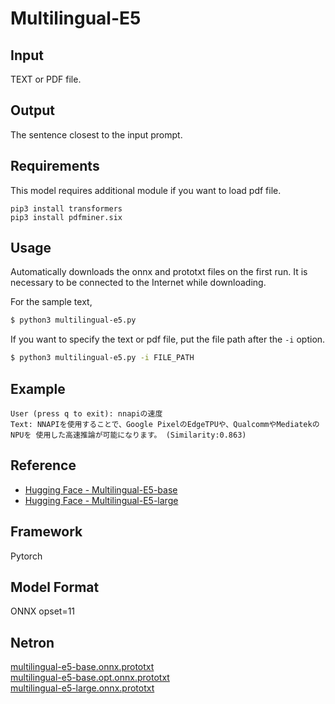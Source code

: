 # Multilingual-E5

## Input

TEXT or PDF file.

## Output

The sentence closest to the input prompt.

## Requirements

This model requires additional module if you want to load pdf file.

```
pip3 install transformers
pip3 install pdfminer.six
```

## Usage

Automatically downloads the onnx and prototxt files on the first run.
It is necessary to be connected to the Internet while downloading.

For the sample text,
```bash
$ python3 multilingual-e5.py
```

If you want to specify the text or pdf file, put the file path after the `-i` option.  
```bash
$ python3 multilingual-e5.py -i FILE_PATH
```

## Example

```
User (press q to exit): nnapiの速度
Text: NNAPIを使用することで、Google PixelのEdgeTPUや、QualcommやMediatekのNPUを 使用した高速推論が可能になります。 (Similarity:0.863)
```

## Reference

- [Hugging Face - Multilingual-E5-base](https://huggingface.co/intfloat/multilingual-e5-base)
- [Hugging Face - Multilingual-E5-large](https://huggingface.co/intfloat/multilingual-e5-large)

## Framework

Pytorch

## Model Format

ONNX opset=11

## Netron

[multilingual-e5-base.onnx.prototxt](https://netron.app/?url=https://storage.googleapis.com/ailia-models/multilingual-e5/multilingual-e5-base.onnx.prototxt)  
[multilingual-e5-base.opt.onnx.prototxt](https://netron.app/?url=https://storage.googleapis.com/ailia-models/multilingual-e5/multilingual-e5-base.opt.onnx.prototxt)  
[multilingual-e5-large.onnx.prototxt](https://netron.app/?url=https://storage.googleapis.com/ailia-models/multilingual-e5/multilingual-e5-large.onnx.prototxt)  
